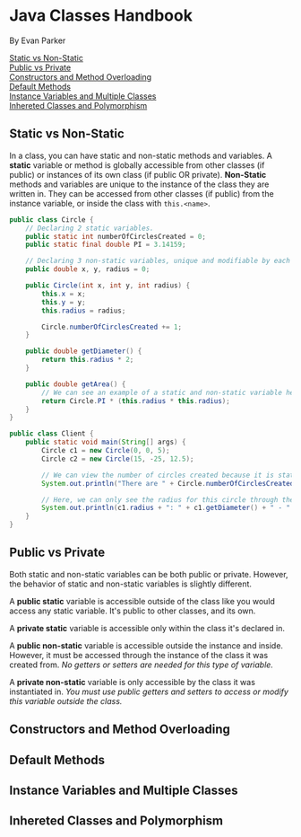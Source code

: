 # Java Classes Handbook
By Evan Parker

<a href="#static-vs-non-static">Static vs Non-Static</a><br/>
<a href="#static-vs-non-static">Public vs Private</a><br/>
<a href="#constructors-and-method-overloading">Constructors and Method Overloading</a><br/>
<a href="#default-methods">Default Methods</a><br/>
<a href="#instance-variables-and-multiple-classes">Instance Variables and Multiple Classes</a><br/>
<a href="#inhereted-classes-and-polymorphism">Inhereted Classes and Polymorphism</a><br/>

## Static vs Non-Static
In a class, you can have static and non-static methods and variables. A **static** variable or method is globally accessible from other classes (if public) or instances of its own class (if public OR private). **Non-Static** methods and variables are unique to the instance of the class they are  written in. They can be accessed from other classes (if public) from the instance variable, or inside the class with `this.<name>`.

```java
public class Circle {
    // Declaring 2 static variables.
    public static int numberOfCirclesCreated = 0;
    public static final double PI = 3.14159;

    // Declaring 3 non-static variables, unique and modifiable by each instance of Circle.
    public double x, y, radius = 0;

    public Circle(int x, int y, int radius) {
        this.x = x;
        this.y = y;
        this.radius = radius;

        Circle.numberOfCirclesCreated += 1;
    }

    public double getDiameter() {
        return this.radius * 2;
    }

    public double getArea() {
        // We can see an example of a static and non-static variable here.
        return Circle.PI * (this.radius * this.radius);
    }
}

public class Client {
    public static void main(String[] args) {
        Circle c1 = new Circle(0, 0, 5);
        Circle c2 = new Circle(15, -25, 12.5);

        // We can view the number of circles created because it is static.
        System.out.println("There are " + Circle.numberOfCirclesCreated + " circles!");

        // Here, we can only see the radius for this circle through the "c1" variable.
        System.out.println(c1.radius + ": " + c1.getDiameter() + " - " + c1.getArea());
    }
}
```

## Public vs Private
Both static and non-static variables can be both public or private. However, the behavior of static and non-static variables is slightly different.

A **public static** variable is accessible outside of the class like you would access any static variable. It's public to other classes, and its own.

A **private static** variable is accessible only within the class it's declared in.

A **public non-static** variable is accessible outside the instance and inside. However, it must be accessed through the instance of the class it was created from. *No getters or setters are needed for this type of variable.*

A **private non-static** variable is only accessible by the class it was instantiated in. *You must use public getters and setters to access or modify this variable outside the class.*

## Constructors and Method Overloading
## Default Methods
## Instance Variables and Multiple Classes
## Inhereted Classes and Polymorphism